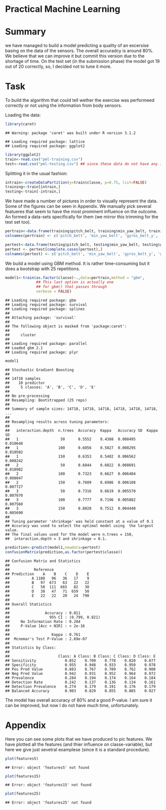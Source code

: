 Practical Machine Learning
========================================================
Summary
=======================================
we have managed to build a model predicting a quality of an excersise basing on the data of the sensors. The overall accuradcy is around 80%. We believe that we can improve it but commit this version due to the shortage of time. On the test set (in the submission phase) the model got 19 out of 20 correctly, so, I decided not to tune it more.


Task
==========================
To build the algorithm that could tell wether the exercise was performeed correctly or not using the information from body sensors.

Loading the data:

```r
library(caret)
```

```
## Warning: package 'caret' was built under R version 3.1.2
```

```
## Loading required package: lattice
## Loading required package: ggplot2
```

```r
library(ggplot2)
train<-read.csv("pml-training.csv")
test<-read.csv("pml-testing.csv") ## since these data do not have any information on the real class of the performer we can not use them as a testing set that we need to get from the train data.frame. 
```
Splitting it in the usual fashion:

```r
intrain<-createDataPartition(y=train$classe, p=0.75, list=FALSE)
training<-train[intrain,]
testing<-train[-intrain,]
```
We have made a number of pictures in order to visually represent the data. Some of the figures can be seen in Appendix. We manually pick several featueres that seem to have the most prominent influence on the outcome. An formed a data-sets specifically for them (we mirror this trimming for the test set too).

```r
pertrain<-data.frame(training$pitch_belt, training$min_yaw_belt, training$gyros_belt_y, training$gyros_belt_x, training$magnet_belt_z, training$accel_belt_y, training$total_accel_arm, training$pitch_forearm, training$accel_forearm_y, training$magnet_forearm_z, training$classe)
colnames(pertrain) <- c('pitch_belt', 'min_yaw_belt', 'gyros_belt_y', 'gyros_belt_x', 'magnet_belt_z', 'accel_belt_y', 'total_accel_arm', 'pitch_forearm', 'accel_forearm_y', 'magnet_forearm_z', 'classe')

pertest<-data.frame(testing$pitch_belt, testing$min_yaw_belt, testing$gyros_belt_y, testing$gyros_belt_x, testing$magnet_belt_z, testing$accel_belt_y, testing$total_accel_arm, testing$pitch_forearm, testing$accel_forearm_y, testing$magnet_forearm_z,testing$classe)
pertest <- pertest[complete.cases(pertest),]
colnames(pertest) <- c('pitch_belt', 'min_yaw_belt', 'gyros_belt_y', 'gyros_belt_x', 'magnet_belt_z', 'accel_belt_y', 'total_accel_arm', 'pitch_forearm', 'accel_forearm_y', 'magnet_forearm_z', 'classe')
```
We build a model using GBM method. It is rather time-consuming but it does a bootstrap with 25 repetitions.

```r
model1<-train(as.factor(classe)~.,data=pertrain,method = "gbm",
              ## This last option is actually one
              ## for gbm() that passes through
              verbose = FALSE)
```

```
## Loading required package: gbm
## Loading required package: survival
## Loading required package: splines
## 
## Attaching package: 'survival'
## 
## The following object is masked from 'package:caret':
## 
##     cluster
## 
## Loading required package: parallel
## Loaded gbm 2.1
## Loading required package: plyr
```

```r
model1
```

```
## Stochastic Gradient Boosting 
## 
## 14718 samples
##    10 predictor
##     5 classes: 'A', 'B', 'C', 'D', 'E' 
## 
## No pre-processing
## Resampling: Bootstrapped (25 reps) 
## 
## Summary of sample sizes: 14718, 14718, 14718, 14718, 14718, 14718, ... 
## 
## Resampling results across tuning parameters:
## 
##   interaction.depth  n.trees  Accuracy  Kappa   Accuracy SD  Kappa SD
##   1                   50      0.5552    0.4388  0.008495     0.010648
##   1                  100      0.6056    0.5027  0.008295     0.010502
##   1                  150      0.6353    0.5402  0.006562     0.008242
##   2                   50      0.6844    0.6022  0.008691     0.010982
##   2                  100      0.7323    0.6627  0.006404     0.008047
##   2                  150      0.7609    0.6986  0.006108     0.007727
##   3                   50      0.7316    0.6619  0.005570     0.007070
##   3                  100      0.7777    0.7196  0.005882     0.007560
##   3                  150      0.8028    0.7512  0.004440     0.005690
## 
## Tuning parameter 'shrinkage' was held constant at a value of 0.1
## Accuracy was used to select the optimal model using  the largest value.
## The final values used for the model were n.trees = 150,
##  interaction.depth = 3 and shrinkage = 0.1.
```

```r
prediction<-predict(model1,newdata=pertest)
confusionMatrix(prediction,as.factor(pertest$classe))
```

```
## Confusion Matrix and Statistics
## 
##           Reference
## Prediction    A    B    C    D    E
##          A 1188   96   36   17    9
##          B   97  673   63   22   22
##          C   50  111  665   82   30
##          D   38   47   71  659   50
##          E   22   22   20   24  790
## 
## Overall Statistics
##                                         
##                Accuracy : 0.811         
##                  95% CI : (0.799, 0.821)
##     No Information Rate : 0.284         
##     P-Value [Acc > NIR] : < 2e-16       
##                                         
##                   Kappa : 0.761         
##  Mcnemar's Test P-Value : 2.69e-07      
## 
## Statistics by Class:
## 
##                      Class: A Class: B Class: C Class: D Class: E
## Sensitivity             0.852    0.709    0.778    0.820    0.877
## Specificity             0.955    0.948    0.933    0.950    0.978
## Pos Pred Value          0.883    0.767    0.709    0.762    0.900
## Neg Pred Value          0.942    0.931    0.952    0.964    0.972
## Prevalence              0.284    0.194    0.174    0.164    0.184
## Detection Rate          0.242    0.137    0.136    0.134    0.161
## Detection Prevalence    0.274    0.179    0.191    0.176    0.179
## Balanced Accuracy       0.903    0.829    0.855    0.885    0.927
```
The model has overall accuracy of 80% and a good P-value. I am sure it can be improved, but now I do not have much time, unfortunately.

Appendix
===============================
Here you can see some plots that we have produced to pic features. We have plotted all the features (and thier influence on classe-variable), but here we give just sevetral examplese (since it is a standard procedure).


```r
plot(features5)
```

```
## Error: object 'features5' not found
```

```r
plot(features15)
```

```
## Error: object 'features15' not found
```

```r
plot(features25)
```

```
## Error: object 'features25' not found
```

